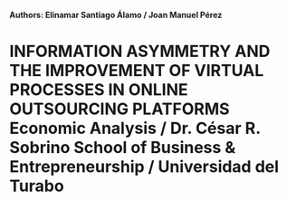 **Authors: Elinamar Santiago Álamo  / Joan Manuel Pérez**


INFORMATION ASYMMETRY AND THE IMPROVEMENT OF VIRTUAL PROCESSES IN ONLINE OUTSOURCING PLATFORMS
Economic Analysis / Dr. César R. Sobrino 
School of Business & Entrepreneurship / Universidad del Turabo
========================================================
